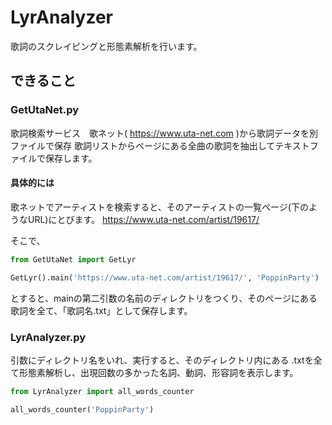 # LyrAnalyzer
歌詞のスクレイピングと形態素解析を行います。

## できること
### GetUtaNet.py
歌詞検索サービス　歌ネット( https://www.uta-net.com )から歌詞データを別ファイルで保存 
歌詞リストからページにある全曲の歌詞を抽出してテキストファイルで保存します。

#### 具体的には
歌ネットでアーティストを検索すると、そのアーティストの一覧ページ(下のようなURL)にとびます。
https://www.uta-net.com/artist/19617/

そこで、
```python
from GetUtaNet import GetLyr

GetLyr().main('https://www.uta-net.com/artist/19617/', 'PoppinParty')
```
とすると、mainの第二引数の名前のディレクトリをつくり、そのページにある歌詞を全て、「歌詞名.txt」として保存します。

### LyrAnalyzer.py
 引数にディレクトリ名をいれ、実行すると、そのディレクトリ内にある .txtを全て形態素解析し、出現回数の多かった名詞、動詞、形容詞を表示します。
```python
from LyrAnalyzer import all_words_counter

all_words_counter('PoppinParty')
```
